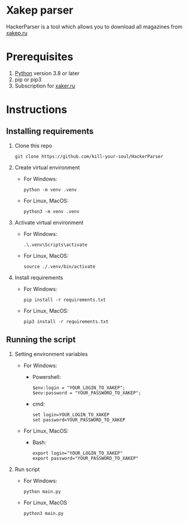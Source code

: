 # Xakep parser
HackerParser is a tool which allows you to download all magazines from [xakep.ru](https://xakep.ru/issues)

# Prerequisites

1. [Python](https://python.org/) version 3.8 or later
2. pip or pip3
3. Subscription for [xaker.ru](https://xakep.ru)

# Instructions

## Installing requirements

1. Clone this repo
        
    ```shell
    git clone https://github.com/kill-your-soul/HackerParser
    ```
2. Create virtual environment 
    
    - For Windows:

        ```shell
        python -m venv .venv
        ```

    - For Linux, MacOS:
    
        ```shell
        python3 -m venv .venv
        ```

3. Activate virtual environment

    - For Windows:
    
        ```shell
        .\.venv\Scripts\activate
        ```

    - For Linux, MacOS:

        ```shell
        source ./.venv/bin/activate
        ```

4. Install requirements

    - For Windows:

        ```shell
        pip install -r requirements.txt
        ```

    - For Linux, MacOS:
    
        ```shell
        pip3 install -r requirements.txt
        ```

## Running the script

1. Setting environment variables

    - For Windows:

        + Powershell:

            ```shell
            $env:login = "YOUR_LOGIN_TO_XAKEP";
            $env:password = "YOUR_PASSWORD_TO_XAKEP";
            ```
        
        + cmd:

            ```shell
            set login=YOUR_LOGIN_TO_XAKEP
            set password=YOUR_PASSWORD_TO_XAKEP
            ```

    - For Linux, MacOS:

        + Bash:

            ```shell
            export login="YOUR_LOGIN_TO_XAKEP"
            export password="YOUR_PASSWORD_TO_XAKEP"
            ```


2. Run script

    - For Windows:

        ```shell
        python main.py
        ```

    - For Linux, MacOS
        
        ```shell
        python3 main.py
        ```